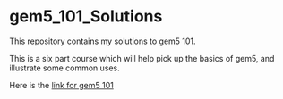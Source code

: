 # gem5_101_Solutions

This repository contains my solutions to gem5 101.

This is a six part course which will help pick up the basics of gem5, and illustrate some common uses.

Here is the [link for gem5 101](https://www.gem5.org/documentation/learning_gem5/gem5_101/)


